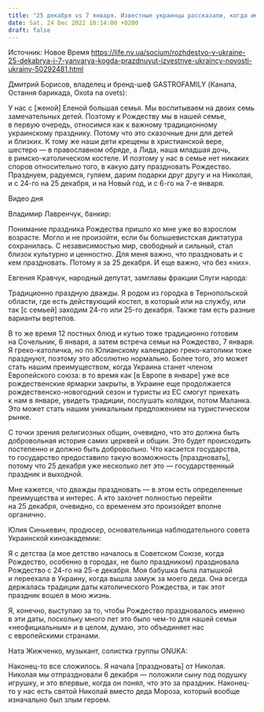 ```yaml
---
title: "25 декабря vs 7 января. Известные украинцы рассказали, когда именно будут праздновать Рождество"
date: Sat, 24 Dec 2022 10:14:00 +0200
draft: false
---
```

Источник: Новое Время https://life.nv.ua/socium/rozhdestvo-v-ukraine-25-dekabrya-i-7-yanvarya-kogda-prazdnuyut-izvestnye-ukraincy-novosti-ukrainy-50292481.html


Дмитрий Борисов, владелец и бренд-шеф GASTROFAMILY (Канапа, Остання барикада, Oxota na ovets):

У нас с [женой] Еленой большая семья. Мы воспитываем на двоих семь замечательных детей. Поэтому к Рождеству мы в нашей семье, в первую очередь, относимся как к важному традиционному украинскому празднику. Потому что это сказочные дни для детей и близких. К тому же наши дети крещены в христианской вере, шестеро — в православном обряде, а Лида, наша младшая дочь, в римско-католическом костеле. И поэтому у нас в семье нет никаких споров относительно того, в какую дату праздновать Рождество. Празднуем, радуемся, гуляем, дарим подарки друг другу и на Николая, и с 24-го на 25 декабря, и на Новый год, и с 6-го на 7-е января.

 Видео дня   

Владимир Лавренчук, банкир:

Понимание праздника Рождества пришло ко мне уже во взрослом возрасте. Могло и не произойти, если бы большевистская диктатура сохранилась. С независимостью мир, свободный и сильный, стал близок культурно и ценностно. Для меня важно, что праздновать и с кем праздновать. Потому я за 25 декабря. И еще важно, что без «них».

Евгения Кравчук, народный депутат, замглавы фракции Слуги народа:

Традиционно праздную дважды. Я родом из городка в Тернопольской области, где есть действующий костел, в который или на службу, или так [с семьей] заходим 24-го или 25-го декабря. Также там есть разные варианты вертепов.

В то же время 12 постных блюд и кутью тоже традиционно готовим на Сочельник, 6 января, а затем встреча семьи на Рождество, 7 января. Я греко-католичка, но по Юлианскому календарю греко-католики тоже празднуют, поэтому это абсолютно нормально. Более того, это может стать нашим преимуществом, когда Украина станет членом Европейского союза: в то время как [в Европе в январе] уже все рождественские ярмарки закрыты, в Украине еще продолжается рождественско-новогодний сезон и туристы из ЕС смогут приехать к нам в январе, увидеть традиции, послушать колядки, потом Маланка. Это может стать нашим уникальным предложением на туристическом рынке.

С точки зрения религиозных общин, очевидно, что это должна быть добровольная история самих церквей и общин. Это будет происходить постепенно и должно быть добровольно. Что касается государства, то государство предоставило такую возможность [праздновать], потому что 25 декабря уже несколько лет это — государственный праздник и выходной.

Мне кажется, что дважды праздновать — в этом есть определенные преимущества и интерес. А кто захочет полностью перейти на 25 декабря, очевидно, со временем это произойдет вполне органично.

Юлия Синькевич, продюсер, основательница наблюдательного совета Украинской киноакадемии:

Я с детства (а мое детство началось в Советском Союзе, когда Рождество, особенно в городах, не было праздником) праздновала Рождество с 24-го на 25-е декабря. Моя бабушка была латышкой и переехала в Украину, когда вышла замуж за моего деда. Она всегда держалась традиции даты католического Рождества, и так этот праздник вошел в мою жизнь.

Я, конечно, выступаю за то, чтобы Рождество праздновалось именно в эти даты, поскольку много лет это было чем-то для нашей семьи «неофициальным» и в целом, думаю, это объединяет нас с европейскими странами.

Ната Жижченко, музыкант, солистка группы ONUKA:

Наконец-то все сложилось. Я начала [праздновать] от Николая. Николая мы отпраздновали 6 декабря — положили сыну под подушку игрушку, и это впервые, когда он понял, что это за праздник. Наконец-то у нас есть святой Николай вместо деда Мороза, который вообще изначально был злым героем.
